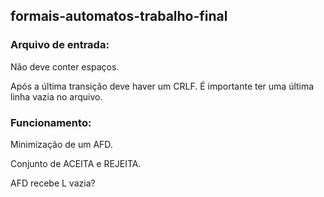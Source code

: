 ## formais-automatos-trabalho-final

### Arquivo de entrada:
Não deve conter espaços.

Após a última transição deve haver um CRLF. É importante ter uma última linha vazia no arquivo.

### Funcionamento:
Minimização de um AFD.

Conjunto de ACEITA e REJEITA.

AFD recebe L vazia?
